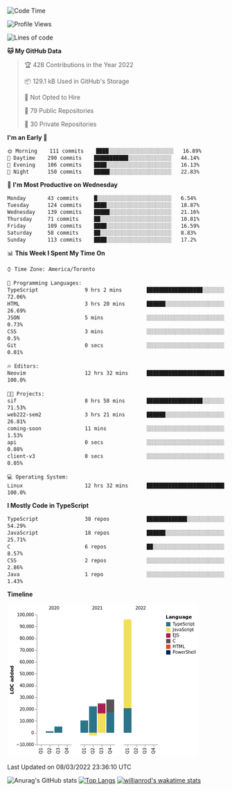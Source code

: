 <!--START_SECTION:waka-->
![Code Time](http://img.shields.io/badge/Code%20Time-177%20hrs%2036%20mins-blue)

![Profile Views](http://img.shields.io/badge/Profile%20Views-24-blue)

![Lines of code](https://img.shields.io/badge/From%20Hello%20World%20I%27ve%20Written-186%20Thousand%20lines%20of%20code-blue)

**🐱 My GitHub Data** 

> 🏆 428 Contributions in the Year 2022
 > 
> 📦 129.1 kB Used in GitHub's Storage 
 > 
> 🚫 Not Opted to Hire
 > 
> 📜 79 Public Repositories 
 > 
> 🔑 30 Private Repositories  
 > 
**I'm an Early 🐤** 

```text
🌞 Morning    111 commits    ████░░░░░░░░░░░░░░░░░░░░░   16.89% 
🌆 Daytime    290 commits    ███████████░░░░░░░░░░░░░░   44.14% 
🌃 Evening    106 commits    ████░░░░░░░░░░░░░░░░░░░░░   16.13% 
🌙 Night      150 commits    █████░░░░░░░░░░░░░░░░░░░░   22.83%

```
📅 **I'm Most Productive on Wednesday** 

```text
Monday       43 commits     █░░░░░░░░░░░░░░░░░░░░░░░░   6.54% 
Tuesday      124 commits    ████░░░░░░░░░░░░░░░░░░░░░   18.87% 
Wednesday    139 commits    █████░░░░░░░░░░░░░░░░░░░░   21.16% 
Thursday     71 commits     ██░░░░░░░░░░░░░░░░░░░░░░░   10.81% 
Friday       109 commits    ████░░░░░░░░░░░░░░░░░░░░░   16.59% 
Saturday     58 commits     ██░░░░░░░░░░░░░░░░░░░░░░░   8.83% 
Sunday       113 commits    ████░░░░░░░░░░░░░░░░░░░░░   17.2%

```


📊 **This Week I Spent My Time On** 

```text
⌚︎ Time Zone: America/Toronto

💬 Programming Languages: 
TypeScript               9 hrs 2 mins        ██████████████████░░░░░░░   72.06% 
HTML                     3 hrs 20 mins       ██████░░░░░░░░░░░░░░░░░░░   26.69% 
JSON                     5 mins              ░░░░░░░░░░░░░░░░░░░░░░░░░   0.73% 
CSS                      3 mins              ░░░░░░░░░░░░░░░░░░░░░░░░░   0.5% 
Git                      0 secs              ░░░░░░░░░░░░░░░░░░░░░░░░░   0.01%

🔥 Editors: 
Neovim                   12 hrs 32 mins      █████████████████████████   100.0%

🐱‍💻 Projects: 
sif                      8 hrs 58 mins       ██████████████████░░░░░░░   71.53% 
web222-sem2              3 hrs 21 mins       ██████░░░░░░░░░░░░░░░░░░░   26.81% 
coming-soon              11 mins             ░░░░░░░░░░░░░░░░░░░░░░░░░   1.53% 
api                      0 secs              ░░░░░░░░░░░░░░░░░░░░░░░░░   0.08% 
client-v3                0 secs              ░░░░░░░░░░░░░░░░░░░░░░░░░   0.05%

💻 Operating System: 
Linux                    12 hrs 32 mins      █████████████████████████   100.0%

```

**I Mostly Code in TypeScript** 

```text
TypeScript               38 repos            █████████████░░░░░░░░░░░░   54.29% 
JavaScript               18 repos            ██████░░░░░░░░░░░░░░░░░░░   25.71% 
C                        6 repos             ██░░░░░░░░░░░░░░░░░░░░░░░   8.57% 
CSS                      2 repos             ░░░░░░░░░░░░░░░░░░░░░░░░░   2.86% 
Java                     1 repo              ░░░░░░░░░░░░░░░░░░░░░░░░░   1.43%

```


**Timeline**

![Chart not found](https://raw.githubusercontent.com/wise-introvert/wise-introvert/master/charts/bar_graph.png) 


 Last Updated on 08/03/2022 23:36:10 UTC
<!--END_SECTION:waka-->

![Anurag's GitHub stats](https://github-readme-stats.vercel.app/api?username=wise-introvert&count_private=true&show_icons=true)
[![Top Langs](https://github-readme-stats.vercel.app/api/top-langs/?username=wise-introvert&langs_count=10)](https://github.com/anuraghazra/github-readme-stats)
[![willianrod's wakatime stats](https://github-readme-stats.vercel.app/api/wakatime?username=wiseintrovert)](https://github.com/anuraghazra/github-readme-stats)
